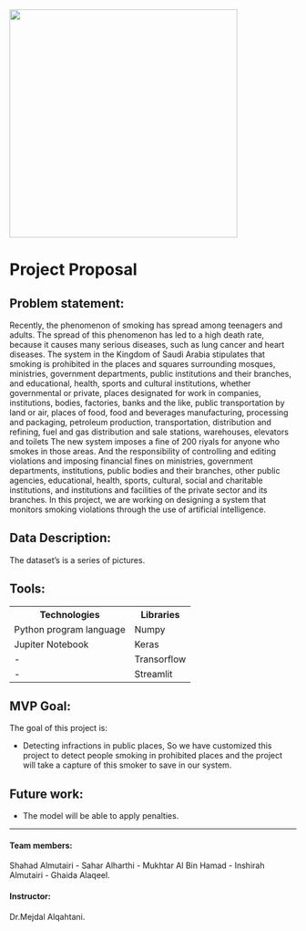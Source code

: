 <img src="https://user-images.githubusercontent.com/93095814/147146554-404c3210-b275-4c76-875a-a912cf9735a8.png" width="400" heigh="400" /> 

# Project Proposal

## Problem statement:

Recently, the phenomenon of smoking has spread among teenagers and adults. The spread of this phenomenon has led to a high death rate, because it causes many serious diseases, such as lung cancer and heart diseases. The system in the Kingdom of Saudi Arabia stipulates that smoking is prohibited in the places and squares surrounding mosques, ministries, government departments, public institutions and their branches, and educational, health, sports and cultural institutions, whether governmental or private, places designated for work in companies, institutions, bodies, factories, banks and the like, public transportation by land or air, places of food, food and beverages manufacturing, processing and packaging, petroleum production, transportation, distribution and refining, fuel and gas distribution and sale stations, warehouses, elevators and toilets The new system imposes a fine of 200 riyals for anyone who smokes in those areas. And the responsibility of controlling and editing violations and imposing financial fines on ministries, government departments, institutions, public bodies and their branches, other public agencies, educational, health, sports, cultural, social and charitable institutions, and institutions and facilities of the private sector and its branches. In this project, we are working on designing a system that monitors smoking violations through the use of artificial intelligence.

## Data Description:
The dataset’s is a series of pictures. 

## Tools:

<table>
  <tr>
    <th>Technologies</th>
    <th>Libraries </th>
  </tr>
  <tr>
    <td>Python program language </td>
    <td>Numpy</td>
  </tr>
  <tr>
    <td>Jupiter Notebook</td>
    <td>Keras</td>
  </tr>
  <tr>
    <td>-</td>
    <td>Transorflow</td>
  </tr>
  <tr>
    <td>-</td>
    <td>Streamlit</td>
  </tr>
  </table>
  
  ## MVP Goal:
  The goal of this project is:
  * Detecting infractions in public places, So we have customized this project to detect people smoking in prohibited places and the project will take a capture of this smoker to save in our system.

## Future work:
*	The model will be able to apply penalties.
_____________________________________________________________________
#### Team members:
Shahad Almutairi - Sahar Alharthi - Mukhtar Al Bin Hamad - Inshirah Almutairi - Ghaida Alaqeel.
#### Instructor:
Dr.Mejdal Alqahtani.
